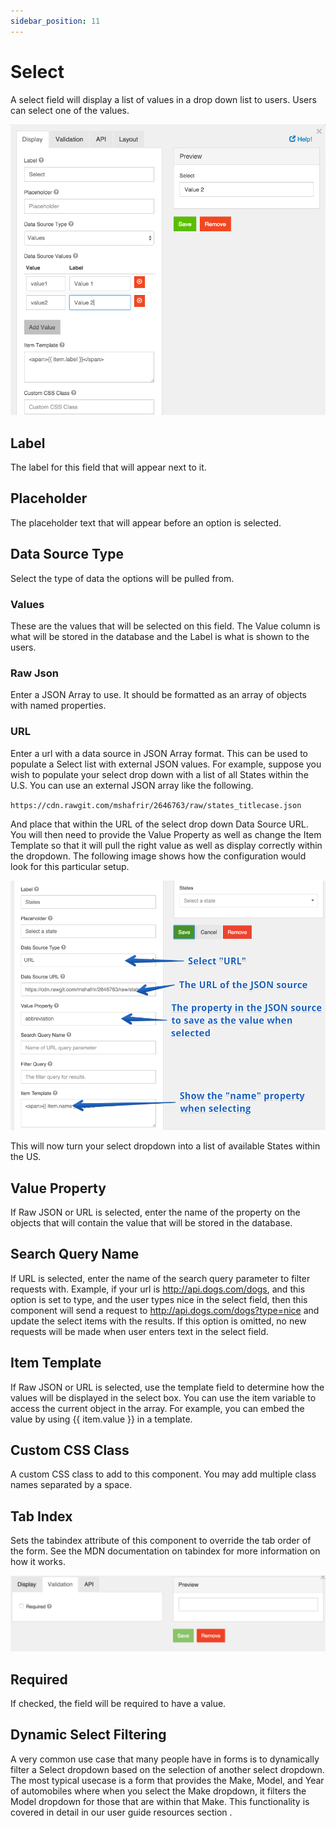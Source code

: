 ```yaml
---
sidebar_position: 11
---
```


# Select

A select field will display a list of values in a drop down list to users. Users can select one of the values.

![Select](img/select-component.png)

## Label

The label for this field that will appear next to it.

## Placeholder

The placeholder text that will appear before an option is selected.

## Data Source Type

Select the type of data the options will be pulled from.

### Values

These are the values that will be selected on this field. The Value column is what will be stored in the database and the Label is what is shown to the users.

### Raw Json

Enter a JSON Array to use. It should be formatted as an array of objects with named properties.

### URL

Enter a url with a data source in JSON Array format. This can be used to populate a Select list with external JSON values. For example, suppose you wish to populate your select drop down with a list of all States within the U.S. You can use an external JSON array like the following.

`https://cdn.rawgit.com/mshafrir/2646763/raw/states_titlecase.json`

And place that within the URL of the select drop down Data Source URL. You will then need to provide the Value Property as well as change the Item Template so that it will pull the right value as well as display correctly within the dropdown. The following image shows how the configuration would look for this particular setup.

![Select](img/select-component-2.png)

This will now turn your select dropdown into a list of available States within the US.

## Value Property

If Raw JSON or URL is selected, enter the name of the property on the objects that will contain the value that will be stored in the database.

## Search Query Name

If URL is selected, enter the name of the search query parameter to filter requests with. Example, if your url is http://api.dogs.com/dogs, and this option is set to type, and the user types nice in the select field, then this component will send a request to http://api.dogs.com/dogs?type=nice and update the select items with the results. If this option is omitted, no new requests will be made when user enters text in the select field.

## Item Template

If Raw JSON or URL is selected, use the template field to determine how the values will be displayed in the select box. You can use the item variable to access the current object in the array. For example, you can embed the value by using {{ item.value }} in a template.

## Custom CSS Class

A custom CSS class to add to this component. You may add multiple class names separated by a space.

## Tab Index

Sets the tabindex attribute of this component to override the tab order of the form. See the MDN documentation on tabindex for more information on how it works.

![Select](img/select-tabindex.png)

## Required

If checked, the field will be required to have a value.

## Dynamic Select Filtering

A very common use case that many people have in forms is to dynamically filter a Select dropdown based on the selection of another select dropdown. The most typical usecase is a form that provides the Make, Model, and Year of automobiles where when you select the Make dropdown, it filters the Model dropdown for those that are within that Make. This functionality is covered in detail in our user guide resources section .
